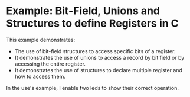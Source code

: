 # Example: Bit-Field, Unions and Structures to define Registers in C
This example demonstrates:
* The use of bit-field structures to access specific bits of a register. 
* It demonstrates the use of unions to access a record by bit field or by accessing the entire register. 
* It demonstrates the use of structures to declare multiple register and how to access them.


In the use's example, I enable two leds to show their correct operation.